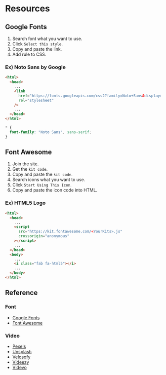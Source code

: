 # Resources

## Google Fonts

1. Search font what you want to use.
2. Click `Select this style`.
3. Copy and paste the link.
4. Add rule to CSS.

### Ex) Noto Sans by Google

```html
<html>
  <head>
    ...
    <link
      href="https://fonts.googleapis.com/css2?family=Noto+Sans&display=swap"
      rel="stylesheet"
    />
    ...
  </head>
</html>
```

```css
* {
  font-family: "Noto Sans", sans-serif;
}
```

## Font Awesome

1. Join the site.
2. Get the `kit code`.
3. Copy and paste the `kit code`.
4. Search icons what you want to use.
5. Click `Start Using This Icon`.
6. Copy and paste the icon code into HTML.

### Ex) HTML5 Logo

```html
<html>
  <head>
    ...
    <script
      src="https://kit.fontawesome.com/<YourKits>.js"
      crossorigin="anonymous"
    ></script>
    ...
  </head>
  <body>
    ...
    <i class="fab fa-html5"></i>
    ...
  </body>
</html>
```

## Reference

### Font

- [Google Fonts](https://fonts.google.com/)
- [Font Awesome](https://fontawesome.com/)

### Video

- [Pexels](https://www.pexels.com/)
- [Unsplash](https://unsplash.com/)
- [Velosofy](https://www.velosofy.com/)
- [Videezy](https://www.videezy.com/)
- [Videvo](https://www.videvo.net/)
